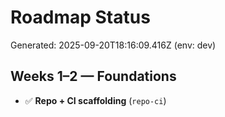 # Roadmap Status

Generated: 2025-09-20T18:16:09.416Z (env: dev)

## Weeks 1–2 — Foundations
- ✅ **Repo + CI scaffolding** (`repo-ci`)
